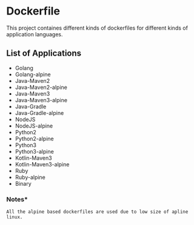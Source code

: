 # Dockerfile
This project containes different kinds of dockerfiles for different kinds of application languages.

## List of Applications
* Golang
* Golang-alpine
* Java-Maven2
* Java-Maven2-alpine
* Java-Maven3
* Java-Maven3-alpine
* Java-Gradle
* Java-Gradle-alpine
* NodeJS
* NodeJS-alpine
* Python2
* Python2-alpine
* Python3
* Python3-alpine
* Kotlin-Maven3
* Kotlin-Maven3-alpine
* Ruby
* Ruby-alpine
* Binary

### Notes*
```
All the alpine based dockerfiles are used due to low size of apline linux.
```

